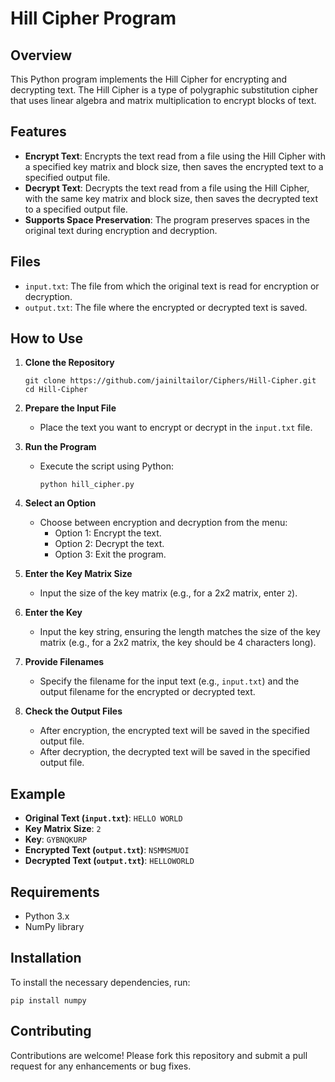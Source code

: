 # Hill Cipher Program

## Overview

This Python program implements the Hill Cipher for encrypting and decrypting text. The Hill Cipher is a type of polygraphic substitution cipher that uses linear algebra and matrix multiplication to encrypt blocks of text.

## Features

- **Encrypt Text**: Encrypts the text read from a file using the Hill Cipher with a specified key matrix and block size, then saves the encrypted text to a specified output file.
- **Decrypt Text**: Decrypts the text read from a file using the Hill Cipher, with the same key matrix and block size, then saves the decrypted text to a specified output file.
- **Supports Space Preservation**: The program preserves spaces in the original text during encryption and decryption.

## Files

- `input.txt`: The file from which the original text is read for encryption or decryption.
- `output.txt`: The file where the encrypted or decrypted text is saved.

## How to Use

1. **Clone the Repository**
   ```
   git clone https://github.com/jainiltailor/Ciphers/Hill-Cipher.git
   cd Hill-Cipher
   ```

2. **Prepare the Input File**
   - Place the text you want to encrypt or decrypt in the `input.txt` file.

3. **Run the Program**
   - Execute the script using Python:
     ```
     python hill_cipher.py
     ```

4. **Select an Option**
   - Choose between encryption and decryption from the menu:
     - Option 1: Encrypt the text.
     - Option 2: Decrypt the text.
     - Option 3: Exit the program.

5. **Enter the Key Matrix Size**
   - Input the size of the key matrix (e.g., for a 2x2 matrix, enter `2`).

6. **Enter the Key**
   - Input the key string, ensuring the length matches the size of the key matrix (e.g., for a 2x2 matrix, the key should be 4 characters long).

7. **Provide Filenames**
   - Specify the filename for the input text (e.g., `input.txt`) and the output filename for the encrypted or decrypted text.

8. **Check the Output Files**
   - After encryption, the encrypted text will be saved in the specified output file.
   - After decryption, the decrypted text will be saved in the specified output file.

## Example

- **Original Text (`input.txt`)**: `HELLO WORLD`
- **Key Matrix Size**: `2`
- **Key**: `GYBNQKURP`
- **Encrypted Text (`output.txt`)**: `NSMMSMUOI`
- **Decrypted Text (`output.txt`)**: `HELLOWORLD`

## Requirements

- Python 3.x
- NumPy library

## Installation

To install the necessary dependencies, run:
```
pip install numpy
```

## Contributing

Contributions are welcome! Please fork this repository and submit a pull request for any enhancements or bug fixes.
